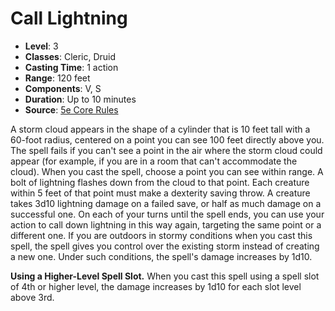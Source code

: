 # Call Lightning

- **Level**: 3
- **Classes**: Cleric, Druid
- **Casting Time**: 1 action
- **Range**: 120 feet
- **Components**: V, S
- **Duration**: Up to 10 minutes
- **Source**: [5e Core Rules](http://dnd.wizards.com/articles/features/systems-reference-document-srd)

A storm cloud appears in the shape of a cylinder that is 10 feet tall with a 60-foot radius, centered on a point you can see 100 feet directly above you. The spell fails if you can't see a point in the air where the storm cloud could appear (for example, if you are in a room that can't accommodate the cloud). When you cast the spell, choose a point you can see within range. A bolt of lightning flashes down from the cloud to that point. Each creature within 5 feet of that point must make a dexterity saving throw. A creature takes 3d10 lightning damage on a failed save, or half as much damage on a successful one. On each of your turns until the spell ends, you can use your action to call down lightning in this way again, targeting the same point or a different one. If you are outdoors in stormy conditions when you cast this spell, the spell gives you control over the existing storm instead of creating a new one. Under such conditions, the spell's damage increases by 1d10.

**Using a Higher-Level Spell Slot.** When you cast this spell using a spell slot of 4th or higher level, the damage increases by 1d10 for each slot level above 3rd.
